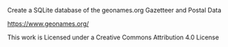 Create a SQLite database of the geonames.org Gazetteer and Postal Data


https://www.geonames.org/

This work is Licensed under a
Creative Commons Attribution 4.0 License